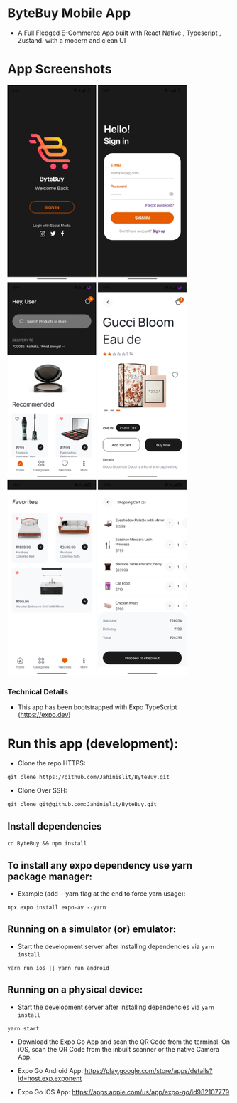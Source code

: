 # ByteBuy Mobile App

- A Full Fledged E-Commerce App built with React Native , Typescript , Zustand. with a modern and clean UI

# App Screenshots
<p align="left">
  <img src = "https://github.com/Jahinislit/ByteBuy/blob/main/assets/798ea788-70da-4ee2-be4a-d242f46ac0da.jpg" width="200' alt ="Welcome">
  <img src = "https://github.com/Jahinislit/ByteBuy/blob/main/assets/507ed542-6a89-4b51-b33d-2523993863c3.jpg" width="200" alt="Login">
  <img src="https://github.com/Jahinislit/ByteBuy/blob/main/assets/d36ec13b-d680-4dfe-99b5-6ae089d12368.jpg" width="200" alt="Home">
  <img src="https://github.com/Jahinislit/ByteBuy/blob/main/assets/1d57e3a5-77ff-4b04-abfd-9c25d432ea9c.jpg" width="200" alt="Product Details">
  <img src="https://github.com/Jahinislit/ByteBuy/blob/main/assets/cd636468-93b2-4159-8be0-c329507e85cc.jpg" width="200" alt="Fav">
  <img src="https://github.com/Jahinislit/ByteBuy/blob/main/assets/51b8283b-20cc-4598-b054-6abf93a203fb.jpg" width="200" alt="Cart">
</p>

### Technical Details

- This app has been bootstrapped with Expo TypeScript (https://expo.dev)

# Run this app (development):

- Clone the repo HTTPS:

```
git clone https://github.com/Jahinislit/ByteBuy.git

```

- Clone Over SSH:

```
git clone git@github.com:Jahinislit/ByteBuy.git
```

## Install dependencies

```
cd ByteBuy && npm install
```

## To install any expo dependency use yarn package manager:

- Example (add --yarn flag at the end to force yarn usage):

```
npx expo install expo-av --yarn
```

## Running on a simulator (or) emulator:

- Start the development server after installing dependencies via `yarn install`

```
yarn run ios || yarn run android
```

## Running on a physical device:

- Start the development server after installing dependencies via `yarn install`

```
yarn start
```

- Download the Expo Go App and scan the QR Code from the terminal. On iOS, scan the QR Code from the inbuilt scanner or the native Camera App.

- Expo Go Android App: https://play.google.com/store/apps/details?id=host.exp.exponent

- Expo Go iOS App: https://apps.apple.com/us/app/expo-go/id982107779
